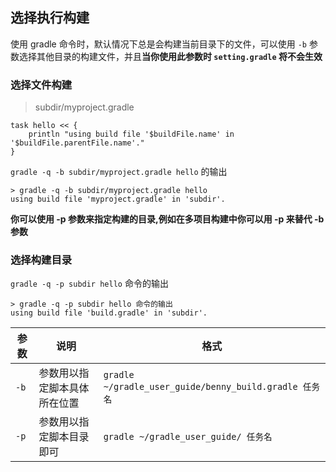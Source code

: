## 选择执行构建

使用 gradle 命令时，默认情况下总是会构建当前目录下的文件，可以使用 `-b` 参数选择其他目录的构建文件，并且**当你使用此参数时 `setting.gradle` 将不会生效**

### 选择文件构建

> subdir/myproject.gradle

```
task hello << {
    println "using build file '$buildFile.name' in '$buildFile.parentFile.name'."
}

```

`gradle -q -b subdir/myproject.gradle hello` 的输出

```
> gradle -q -b subdir/myproject.gradle hello
using build file 'myproject.gradle' in 'subdir'.

```

**你可以使用 -p 参数来指定构建的目录,例如在多项目构建中你可以用 -p 来替代 -b 参数**

###  选择构建目录

`gradle -q -p subdir hello` 命令的输出

```
> gradle -q -p subdir hello 命令的输出
using build file 'build.gradle' in 'subdir'.

```

|参数|说明|格式|
|---|----|-----|
|`-b` |参数用以指定脚本具体所在位置| `gradle ~/gradle_user_guide/benny_build.gradle 任务名`
|`-p` |参数用以指定脚本目录即可    |`gradle ~/gradle_user_guide/ 任务名` 
